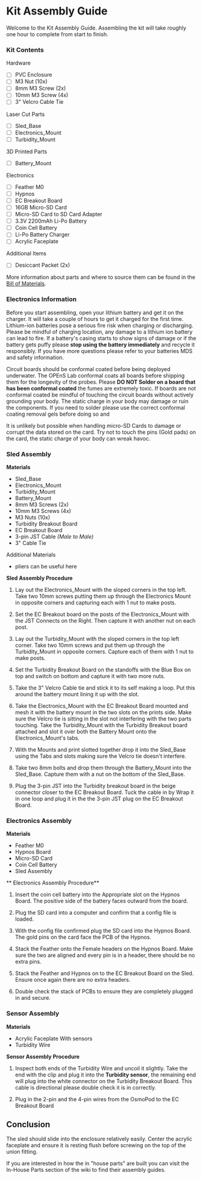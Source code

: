 # Kit Assembly Guide

Welcome to the Kit Assembly Guide. Assembling the kit will take roughly one hour to complete from start to finish.

### Kit Contents

Hardware
- [ ] PVC Enclosure
- [ ] M3 Nut (10x)
- [ ] 8mm M3 Screw (2x)
- [ ] 10mm M3 Screw (4x)
- [ ] 3" Velcro Cable Tie

Laser Cut Parts
- [ ] Sled_Base
- [ ] Electronics_Mount
- [ ] Turbidity_Mount

3D Printed Parts
- [ ] Battery_Mount

Electronics
- [ ] Feather M0
- [ ] Hypnos
- [ ] EC Breakout Board
- [ ] 16GB Micro-SD Card
- [ ] Micro-SD Card to SD Card Adapter
- [ ] 3.3V 2200mAh Li-Po Battery
- [ ] Coin Cell Battery
- [ ] Li-Po Battery Charger
- [ ] Acrylic Faceplate

Additional Items
- [ ] Desiccant Packet (2x)

More information about parts and where to source them can be found in the [Bill of Materials](https://github.com/OPEnSLab-OSU/SmartRock/wiki/Bill-of-Materials).

### Electronics Information

Before you start assembling, open your lithium battery and get it on the charger. It will take a couple of hours to get it charged for the first time. Lithium-ion batteries pose a serious fire risk when charging or discharging. Please be mindful of charging location, any damage to a lithium ion battery can lead to fire. If a battery's casing starts to show signs of damage or if the battery gets puffy please **stop using the battery immediately** and recycle it responsibly. If you have more questions please refer to your batteries MDS and safety information.

Circuit boards should be conformal coated before being deployed underwater. The OPEnS Lab conformal coats all boards before shipping them for the longevity of the probes. Please **DO NOT Solder on a board that has been conformal coated** the fumes are extremely toxic. If boards are not conformal coated be mindful of touching the circuit boards without actively grounding your body. The static charge in your body may damage or ruin the components. If you need to solder please use the correct conformal coating removal gels before doing so and  

It is unlikely but possible when handling micro-SD Cards to damage or corrupt the data stored on the card. Try not to touch the pins (Gold pads) on the card, the static charge of your body can wreak havoc.

### Sled Assembly

**Materials**

* Sled_Base
* Electronics_Mount
* Turbidity_Mount
* Battery_Mount
* 8mm M3 Screws (2x)
* 10mm M3 Screws (4x)
* M3 Nuts (10x)
* Turbidity Breakout Board
* EC Breakout Board
* 3-pin JST Cable *(Male to Male)*
* 3" Cable Tie

Additional Materials

* pliers can be useful here

**Sled Assembly Procedure**

1. Lay out the Electronics_Mount with the sloped corners in the top left. Take two 10mm screws putting them up through the Electronics Mount in opposite corners and capturing each with 1 nut to make posts. 

2. Set the EC Breakout board on the posts of the Electronics_Mount with the JST Connects on the Right. Then capture it with another nut on each post. 

3. Lay out the Turbidity_Mount with the sloped corners in the top left corner. Take two 10mm screws and put them up through the Turbidity_Mount in opposite corners. Capture each of them with 1 nut to make posts. 

4. Set the Turbidity Breakout Board on the standoffs with the Blue Box on top and switch on bottom and capture it with two more nuts.

5. Take the 3" Velcro Cable tie and stick it to its self making a loop. Put this around the battery mount lining it up with the slot. 

6. Take the Electronics_Mount with the EC Breakout Board mounted and mesh it with the battery mount in the two slots on the prints side. Make sure the Velcro tie is sitting in the slot not interfering with the two parts touching. Take the Turbidity_Mount with the Turbidity Breakout board attached and slot it over both the Battery Mount onto the Electronics_Mount's tabs.

7. With the Mounts and print slotted together drop it into the Sled_Base using the Tabs and slots making sure the Velcro tie doesn't interfere.

8. Take two 8mm bolts and drop them through the Battery_Mount into the Sled_Base. Capture them with a nut on the bottom of the Sled_Base.

9. Plug the 3-pin JST into the Turbidity breakout board in the beige connector closer to the EC Breakout Board. Tuck the cable in by Wrap it in one loop and plug it in the the 3-pin JST plug on the EC Breakout Board.

<!-- 
![Turbidity_SledAssembly](https://github.com/OPEnSLab-OSU/SmartRock/blob/master/Previous%20Revisions/media/Sled_RailAssembly.gif)
-->

<!--
### Enclosure Assembly

**Materials**

* PVC Enclosure *(Assuming it is fully assembled and cemented in place)*
* Rail_Outside

Additional Materials

* Super Glue

**Enclosure Assembly Procedure**

1. Remove the cap on the PVC enclosure to get easy access to the inside lip of the housing. 

2. Identify the lip that is the end of the pipe and the start of the union fitting and find a clean spot to attach the rail to.

3. Use the Rail_Outside to do a test fit, if it the location looks good apply super glue to the curved bottom of the Rail_Outside *(be careful not to apply it to the retaining clip)*

4. Align the front edge of the Rail_Outside, the open side, with the front edge of the pipe and apply pressure until the super glue has set. *(Try and make it as straight as possible to make sliding the electronics as easy as possible.)*

5. Once the super glue has set use the sled to check that it is straight enough to go all the way in. The front edge of the two rails should be flush.
-->

### Electronics Assembly

**Materials**

* Feather M0
* Hypnos Board
* Micro-SD Card
* Coin Cell Battery
* Sled Assembly

** Electronics Assembly Procedure**

1. Insert the coin cell battery into the Appropriate slot on the Hypnos Board. The positive side of the battery faces outward from the board.

2. Plug the SD card into a computer and confirm that a config file is loaded.

3. With the config file confirmed plug the SD card into the Hypnos Board. The gold pins on the card face the PCB of the Hypnos.

4. Stack the Feather onto the Female headers on the Hypnos Board. Make sure the two are aligned and every pin is in a header, there should be no extra pins. 

5. Stack the Feather and Hypnos on to the EC Breakout Board on the Sled. Ensure once again there are no extra headers. 

6. Double check the stack of PCBs to ensure they are completely plugged in and secure. 

### Sensor Assembly

**Materials**

* Acrylic Faceplate With sensors 
* Turbidity Wire

**Sensor Assembly Procedure**

1. Inspect both ends of the Turbidity Wire and uncoil it slightly. Take the end with the clip and plug it into the **Turbidity sensor**, the remaining end will plug into the white connector on the Turbidity Breakout Board. This cable is directional please double check it is in correctly.

2. Plug in the 2-pin and the 4-pin wires from the OsmoPod to the EC Breakout Board 

## Conclusion

The sled should slide into the enclosure relatively easily. Center the acrylic faceplate and ensure it is resting flush before screwing on the top of the union fitting.

If you are interested in how the in "house parts" are built you can visit the In-House Parts section of the wiki to find their assembly guides.

